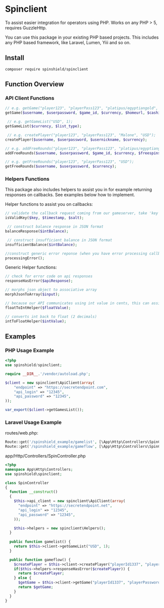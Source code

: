 # Spinclient
To assist easier integration for operators using PHP. Works on any PHP > 5, requires GuzzleHttp.

You can use this package in your existing PHP based projects. This includes any PHP based framework, like Laravel, Lumen, Yiii and so on.

## Install
`composer require spinshield/spinclient`

## Function Overview
### API Client Functions
```php
// e.g. getGame("player123", "playerPass123", "platipus/egyptiangold", "USD", "https://casino.com", "https://casino.com/deposit", 0, "en");
getGame($username, $userpassword, $game_id, $currency, $homeurl, $cashierurl, $play_for_fun, $lang);

 // e.g. getGameList("USD", 1);
getGameList($currency, $list_type);

 // e.g. createPlayer("player123", "playerPass123", "Malone", "USD");
createPlayer($username, $userpassword, $usernickname, $currency);

// e.g. addFreeRounds("player123", "playerPass123", "platipus/egyptiangold", "USD", 10, 0);
addFreeRounds($username, $userpassword, $game_id, $currency, $freespins, $betlevel); 

// e.g. getFreeRounds("player123", "playerPass123", "USD");
getFreeRounds($username, $userpassword, $currency); 
```

### Helpers Functions
This package also includes helpers to assist you in for example returning responses on callbacks. See examples below how to implement.

Helper functions to assist you on callbacks:
```php
// validate the callback request coming from our gameserver, take 'key', 'timestamp' from each callback and salt from your apikey configuration in backoffice
isValidKey($key, $timestamp, $salt);

 // construct balance response in JSON format
balanceResponse($intBalance);

 // construct insufficient balance in JSON format
insufficientBalance($intBalance);

//construct generic error reponse (when you have error processing callback) in JSON format
processingError(); 
```

Generic Helper functions:
```php
// check for error code on api responses
responseHasError($apiResponse);

// morphs json object to associative array
morphJsonToArray($input);

// because our API communicates using int value in cents, this can assist you to convert for example ($) 2.00 to 200 securely
floatToIntHelper($floatValue); 

// converts int back to float (2 decimals)
intToFloatHelper($intValue); 
```

## Examples
### PHP Usage Example
```php
<?php
use spinshield/spinclient;

require __DIR__.'/vendor/autoload.php';

$client = new spinclient\ApiClient(array(
    "endpoint" => "https://secretendpoint.com",
    "api_login" => "12345",
    "api_password" => "12345",
));

var_export($client->getGamesList());
```

### Laravel Usage Example
routes/web.php:
```php
Route::get('/spinshield_example/gamelist', [\App\Http\Controllers\SpinController::class, 'gamelist']);
Route::get('/spinshield_example/gameflow', [\App\Http\Controllers\SpinController::class, 'gameflow']);

```

app/Http/Controllers/SpinController.php
```php
<?php
namespace App\Http\Controllers;
use spinshield\spinclient;

class SpinController
{
  function __construct()
  {
    $this->api_client = new spinclient\ApiClient(array(
      "endpoint" => "https://secretendpoint.net",
      "api_login" => "12345",
      "api_password" => "12345",
    ));

    $this->helpers = new spinclient\Helpers();
  }
  
  public function gamelist() {
    return $this->client->getGameList("USD", 1);
  }

  public function gameflow() {
    $createPlayer = $this->client->createPlayer("playerId1337", "playerPassword", "Tiernan", "USD");
    if($this->helpers->responseHasError($createPlayer)) {
      return $createPlayer;
    } else {
      $getGame = $this->client->getGame("playerId1337", "playerPassword", "platipus/egyptiangold", "USD", "https://casino.com", "https://casino.com/deposit", 0, "en");
      return $getGame;
    }
  }
}
```





